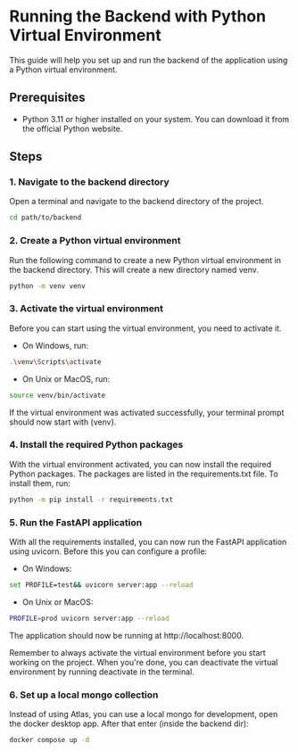 # Running the Backend with Python Virtual Environment

This guide will help you set up and run the backend of the application using a Python virtual environment.

## Prerequisites

- Python 3.11 or higher installed on your system. You can download it from the official Python website.

## Steps

### 1. Navigate to the backend directory

Open a terminal and navigate to the backend directory of the project.

```bash
cd path/to/backend
```

### 2. Create a Python virtual environment

Run the following command to create a new Python virtual environment in the backend directory. This will create a new directory named venv.

```bash
python -m venv venv
```

### 3. Activate the virtual environment

Before you can start using the virtual environment, you need to activate it.

- On Windows, run:

```bash
.\venv\Scripts\activate
```

- On Unix or MacOS, run:

```bash
source venv/bin/activate
```

If the virtual environment was activated successfully, your terminal prompt should now start with (venv).

### 4. Install the required Python packages

With the virtual environment activated, you can now install the required Python packages. The packages are listed in the requirements.txt file. To install them, run:

```bash
python -m pip install -r requirements.txt
```

### 5. Run the FastAPI application

With all the requirements installed, you can now run the FastAPI application using uvicorn. Before this you can configure a profile:

- On Windows:

```bash
set PROFILE=test&& uvicorn server:app --reload
```
- On Unix or MacOS:

```bash
PROFILE=prod uvicorn server:app --reload
```

The application should now be running at http://localhost:8000.

Remember to always activate the virtual environment before you start working on the project. When you're done, you can deactivate the virtual environment by running deactivate in the terminal.

### 6. Set up a local mongo collection

Instead of using Atlas, you can use a local mongo for development, open the docker desktop app.
After that enter (inside the backend dir):

```bash
docker compose up -d
```